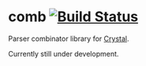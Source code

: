 # comb [![Build Status](https://travis-ci.org/saghm/crystal-comb.svg)](https://travis-ci.org/saghm/crystal-comb)

Parser combinator library for [Crystal](http://crystal-lang.org/).

Currently still under development.
